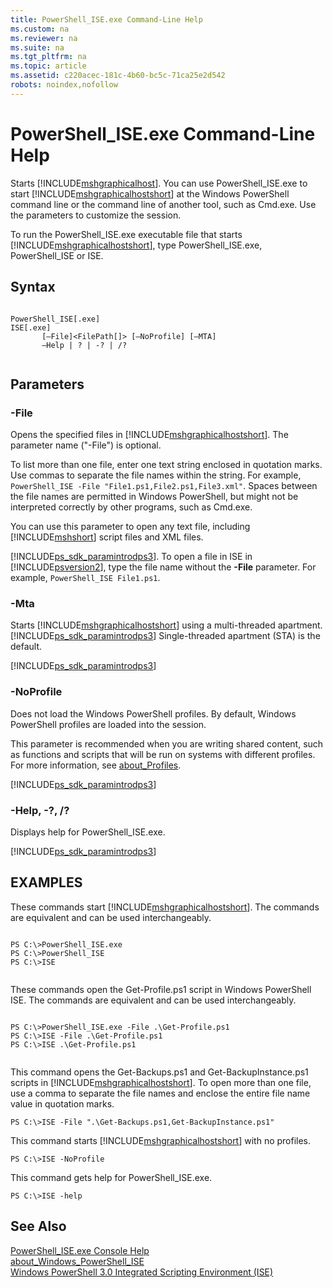 ```yaml
---
title: PowerShell_ISE.exe Command-Line Help
ms.custom: na
ms.reviewer: na
ms.suite: na
ms.tgt_pltfrm: na
ms.topic: article
ms.assetid: c220acec-181c-4b60-bc5c-71ca25e2d542
robots: noindex,nofollow
---
```

# PowerShell_ISE.exe Command-Line Help
Starts [!INCLUDE[mshgraphicalhost]()]. You can use PowerShell\_ISE.exe to start [!INCLUDE[mshgraphicalhostshort]()] at the Windows PowerShell command line or the command line of another tool, such as Cmd.exe. Use the parameters to customize the session.  
  
 To run the PowerShell\_ISE.exe executable file that starts [!INCLUDE[mshgraphicalhostshort]()], type PowerShell\_ISE.exe, PowerShell\_ISE or ISE.  
  
## Syntax  
  
```  
  
PowerShell_ISE[.exe]  
ISE[.exe]  
       [–File]<FilePath[]> [–NoProfile] [–MTA]  
       –Help | ? | -? | /?  
  
```  
  
## Parameters  
  
### \-File  
 Opens the specified files in [!INCLUDE[mshgraphicalhostshort]()]. The parameter name \("\-File"\) is optional.  
  
 To list more than one file, enter one text string enclosed in quotation marks. Use commas to separate the file names within the string. For example, `PowerShell_ISE -File "File1.ps1,File2.ps1,File3.xml"`. Spaces between the file names are permitted in Windows PowerShell, but might not be interpreted correctly by other programs, such as Cmd.exe.  
  
 You can use this parameter to open any text file, including [!INCLUDE[mshshort]()] script files and XML files.  
  
 [!INCLUDE[ps_sdk_paramintrodps3]()]. To open a file in ISE in [!INCLUDE[psversion2]()], type the file name without the **\-File** parameter. For example, `PowerShell_ISE File1.ps1`.  
  
### \-Mta  
 Starts [!INCLUDE[mshgraphicalhostshort]()] using a multi\-threaded apartment. [!INCLUDE[ps_sdk_paramintrodps3]()] Single\-threaded apartment \(STA\) is the default.  
  
 [!INCLUDE[ps_sdk_paramintrodps3]()]  
  
### \-NoProfile  
 Does not load the Windows PowerShell profiles. By default, Windows PowerShell profiles are loaded into the session.  
  
 This parameter is recommended when you are writing shared content, such as functions and scripts that will be run on systems with different profiles. For more information, see [about\_Profiles](../Topic/about_Profiles.md).  
  
 [!INCLUDE[ps_sdk_paramintrodps3]()]  
  
### \-Help, \-?, \/?  
 Displays help for PowerShell\_ISE.exe.  
  
 [!INCLUDE[ps_sdk_paramintrodps3]()]  
  
## EXAMPLES  
 These commands start [!INCLUDE[mshgraphicalhostshort]()]. The commands are equivalent and can be used interchangeably.  
  
```  
  
PS C:\>PowerShell_ISE.exe  
PS C:\>PowerShell_ISE  
PS C:\>ISE  
  
```  
  
 These commands open the Get\-Profile.ps1 script in Windows PowerShell ISE. The commands are equivalent and can be used interchangeably.  
  
```  
  
PS C:\>PowerShell_ISE.exe -File .\Get-Profile.ps1  
PS C:\>ISE -File .\Get-Profile.ps1  
PS C:\>ISE .\Get-Profile.ps1  
  
```  
  
 This command opens the Get\-Backups.ps1 and Get\-BackupInstance.ps1 scripts in [!INCLUDE[mshgraphicalhostshort]()]. To open more than one file, use a comma to separate the file names and enclose the entire file name value in quotation marks.  
  
```  
PS C:\>ISE -File ".\Get-Backups.ps1,Get-BackupInstance.ps1"  
```  
  
 This command starts [!INCLUDE[mshgraphicalhostshort]()] with no profiles.  
  
```  
PS C:\>ISE -NoProfile  
```  
  
 This command gets help for PowerShell\_ISE.exe.  
  
```  
PS C:\>ISE -help  
```  
  
## See Also  
 [PowerShell\_ISE.exe Console Help](../Topic/PowerShell_ISE.exe-Command-Line-Help.md)   
 [about\_Windows\_PowerShell\_ISE](../Topic/about_Windows_PowerShell_ISE.md)   
 [Windows PowerShell 3.0 Integrated Scripting Environment \(ISE\)](assetId:///dd8fe61e-969d-4cc3-97a1-0132c6253437)